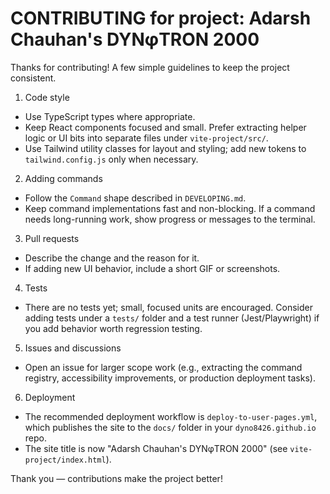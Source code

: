# CONTRIBUTING for project: Adarsh Chauhan's DYNφTRON 2000

Thanks for contributing! A few simple guidelines to keep the project consistent.

1) Code style
- Use TypeScript types where appropriate.
- Keep React components focused and small. Prefer extracting helper logic or UI bits into separate files under `vite-project/src/`.
- Use Tailwind utility classes for layout and styling; add new tokens to `tailwind.config.js` only when necessary.

2) Adding commands
- Follow the `Command` shape described in `DEVELOPING.md`.
- Keep command implementations fast and non-blocking. If a command needs long-running work, show progress or messages to the terminal.

3) Pull requests
- Describe the change and the reason for it.
- If adding new UI behavior, include a short GIF or screenshots.

4) Tests
- There are no tests yet; small, focused units are encouraged. Consider adding tests under a `tests/` folder and a test runner (Jest/Playwright) if you add behavior worth regression testing.


5) Issues and discussions
- Open an issue for larger scope work (e.g., extracting the command registry, accessibility improvements, or production deployment tasks).

6) Deployment
- The recommended deployment workflow is `deploy-to-user-pages.yml`, which publishes the site to the `docs/` folder in your `dyno8426.github.io` repo.
- The site title is now "Adarsh Chauhan's DYNφTRON 2000" (see `vite-project/index.html`).

Thank you — contributions make the project better!
